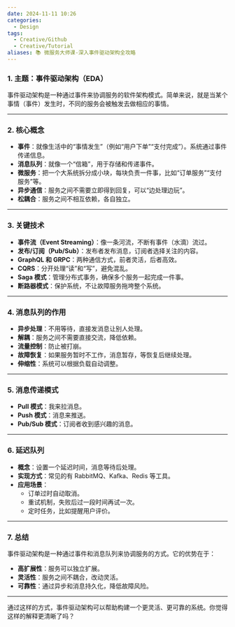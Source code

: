 ```yaml
---
date: 2024-11-11 10:26
categories:
  - Design
tags:
  - Creative/Github
  - Creative/Tutorial
aliases: 📚 微服务大师课-深入事件驱动架构全攻略
---
```


### 1. **主题：事件驱动架构（EDA）**
事件驱动架构是一种通过事件来协调服务的软件架构模式。简单来说，就是当某个事情（事件）发生时，不同的服务会被触发去做相应的事情。

---

### 2. **核心概念**
- **事件**：就像生活中的“事情发生”（例如“用户下单”“支付完成”）。系统通过事件传递信息。
- **消息队列**：就像一个“信箱”，用于存储和传递事件。
- **微服务**：把一个大系统拆分成小块，每块负责一件事，比如“订单服务”“支付服务”等。
- **异步通信**：服务之间不需要立即得到回复，可以“边处理边玩”。
- **松耦合**：服务之间不相互依赖，各自独立。

---

### 3. **关键技术**
- **事件流（Event Streaming）**：像一条河流，不断有事件（水滴）流过。
- **发布/订阅（Pub/Sub）**：发布者发布消息，订阅者选择关注的内容。
- **GraphQL 和 GRPC**：两种通信方式，前者灵活，后者高效。
- **CQRS**：分开处理“读”和“写”，避免混乱。
- **Saga 模式**：管理分布式事务，确保多个服务一起完成一件事。
- **断路器模式**：保护系统，不让故障服务拖垮整个系统。

---

### 4. **消息队列的作用**
- **异步处理**：不用等待，直接发消息让别人处理。
- **解耦**：服务之间不需要直接交流，降低依赖。
- **流量控制**：防止被打崩。
- **故障恢复**：如果服务暂时不工作，消息暂存，等恢复后继续处理。
- **伸缩性**：系统可以根据负载自动调整。

---

### 5. **消息传递模式**
- **Pull 模式**：我来拉消息。
- **Push 模式**：消息来推送。
- **Pub/Sub 模式**：订阅者收到感兴趣的消息。

---

### 6. **延迟队列**
- **概念**：设置一个延迟时间，消息等待后处理。
- **实现方式**：常见的有 RabbitMQ、Kafka、Redis 等工具。
- **应用场景**：
  - 订单过时自动取消。
  - 重试机制，失败后过一段时间再试一次。
  - 定时任务，比如提醒用户评价。

---

### 7. **总结**
事件驱动架构是一种通过事件和消息队列来协调服务的方式。它的优势在于：
- **高扩展性**：服务可以独立扩展。
- **灵活性**：服务之间不耦合，改动灵活。
- **可靠性**：通过异步和消息持久化，降低故障风险。

---

通过这样的方式，事件驱动架构可以帮助构建一个更灵活、更可靠的系统。你觉得这样的解释更清晰了吗？